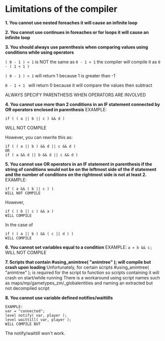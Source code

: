 # Limitations of the compiler

**1. You cannot use nested foreaches it will cause an infinite loop**

**2. You cannot use continues in foreaches or for loops it will cause an infinite loop**

**3. You should always use parenthesis when comparing values using conditions while using operators**

```( 0 - 1 ) < 1``` is NOT the same as ```0 - 1 < 1``` the compiler will compile it as ```0 - ( 1 < 1 )```

```( 0 - 1 ) < 1``` will return 1 because 1 is greater than -1 

```0 - 1 < 1 ``` will return 0 because it will compare the values then subtract

ALWAYS SPECIFY PARENTHESIS WHEN OPERATORS ARE INVOLVED

**4. You cannot use more than 2 conditions in an IF statement connected by OR operators enclosed in parenthesis** EXAMPLE:
```
if ( ( a || b || c ) && d )
```
WILL NOT COMPILE

However, you can rewrite this as:
```
if ( ( a || b ) && d || c && d )
OR
if ( a && d || b && d || c && d )
```

**5. You cannot use OR operators in an IF statement in parenthesis if the string of conditions would not be on the leftmost side of the if statement and the number of conditions on the rightmost side is not at least 2.**
EXAMPLE:
```
if ( a && ( b || c ) )
WILL NOT COMPILE
```
However, 
```
if ( ( b || c ) && a )
WILL COMPILE
```
In the case of
```
if ( ( a || b ) && ( c || d ) )
WILL COMPILE
```

**6. You cannot set variables equal to a condition**
EXAMPLE:
```a = b && c;```
WILL NOT COMPILE

**7. Scripts that contain #using_animtree( "animtree" ); will compile but crash upon loading**
Unfortunately, for certain scripts #using_animtree( "animtree" ); is required for the script to function so scripts containing it will crash on start/while running
There is a workaround using script names such as maps/mp/gametypes_zm/_globalentities and naming an extracted but not decompiled script

 **8. You cannot use variable defined notifies/waittills**
 ```
EXAMPLE:
var = "connected";
level notify( var, player );
level waittill( var, player );
WILL COMPILE BUT
```
The notify/waittill won't work.

